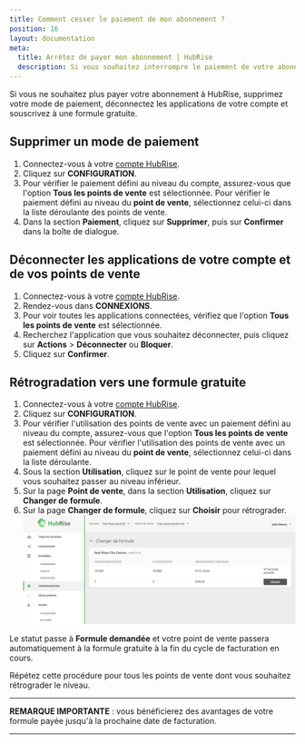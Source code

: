 ```yaml
---
title: Comment cesser le paiement de mon abonnement ?
position: 16
layout: documentation
meta:
  title: Arrêtez de payer mon abonnement | HubRise
  description: Si vous souhaitez interrompre le paiement de votre abonnement, supprimez votre mode de paiement, déconnectez les application et souscrivez à la formule gratuite.
---
```


Si vous ne souhaitez plus payer votre abonnement à HubRise, supprimez votre mode de paiement, déconnectez les applications de votre compte et souscrivez à une formule gratuite.

## Supprimer un mode de paiement

1. Connectez-vous à votre [compte HubRise](https://manager.hubrise.com/login?locale=fr-FR).
1. Cliquez sur **CONFIGURATION**.
1. Pour vérifier le paiement défini au niveau du compte, assurez-vous que l'option **Tous les points de vente** est sélectionnée. Pour vérifier le paiement défini au niveau du **point de vente**, sélectionnez celui-ci dans la liste déroulante des points de vente.
1. Dans la section **Paiement**, cliquez sur **Supprimer**, puis sur **Confirmer** dans la boîte de dialogue.

## Déconnecter les applications de votre compte et de vos points de vente

1. Connectez-vous à votre [compte HubRise](https://manager.hubrise.com/login?locale=fr-FR).
1. Rendez-vous dans **CONNEXIONS**.
1. Pour voir toutes les applications connectées, vérifiez que l'option **Tous les points de vente** est sélectionnée.
1. Recherchez l'application que vous souhaitez déconnecter, puis cliquez sur **Actions** > **Déconnecter** ou **Bloquer**.
1. Cliquez sur **Confirmer**.

## Rétrogradation vers une formule gratuite

1. Connectez-vous à votre [compte HubRise](https://manager.hubrise.com/login?locale=fr-FR).
1. Cliquez sur **CONFIGURATION**.
1. Pour vérifier l'utilisation des points de vente avec un paiement défini au niveau du compte, assurez-vous que l'option **Tous les points de vente** est sélectionnée. Pour vérifier l'utilisation des points de vente avec un paiement défini au niveau du **point de vente**, sélectionnez celui-ci dans la liste déroulante.
1. Sous la section **Utilisation**, cliquez sur le point de vente pour lequel vous souhaitez passer au niveau inférieur.
1. Sur la page **Point de vente**, dans la section **Utilisation**, cliquez sur **Changer de formule**.
1. Sur la page **Changer de formule**, cliquez sur **Choisir** pour rétrograder. ![Rétrogradation de votre point de vente HubRise à une formule gratuite](../../images/070-fr-downgrade-plan.png)

Le statut passe à **Formule demandée** et votre point de vente passera automatiquement à la formule gratuite à la fin du cycle de facturation en cours.

Répétez cette procédure pour tous les points de vente dont vous souhaitez rétrograder le niveau.

---

**REMARQUE IMPORTANTE** : vous bénéficierez des avantages de votre formule payée jusqu'à la prochaine date de facturation.

---
